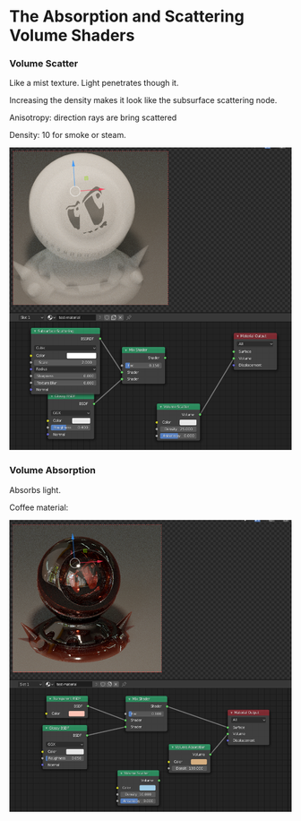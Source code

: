 # The Absorption and Scattering Volume Shaders

### Volume Scatter

Like a mist texture. Light penetrates though it.

Increasing the density makes it look like the subsurface scattering node.

Anisotropy: direction rays are bring scattered

Density: 10 for smoke or steam.

![](../../../.gitbook/assets/image%20%2856%29.png)

### Volume Absorption

Absorbs light.

Coffee material:

![](../../../.gitbook/assets/image%20%2855%29.png)



